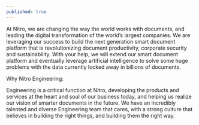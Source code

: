 ```yaml
---
published: true
---
```

At Nitro, we are changing the way the world works with documents, and leading the digital transformation of the world’s largest companies. We are leveraging our success to build the next generation smart document platform that is revolutionizing document productivity, corporate security and sustainability. With your help, we will extend our smart document platform and eventually leverage artificial intelligence to solve some huge problems with the data currently locked away in billions of documents. 

Why Nitro Engineering:    

Engineering is a critical function at Nitro, developing the products and services at the heart and soul of our business today, and helping us realize our vision of smarter documents in the future. We have an incredibly talented and diverse Engineering team that cares, with a strong culture that believes in building the right things, and building them the right way.
